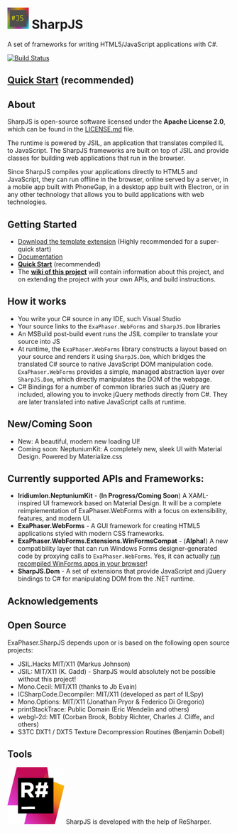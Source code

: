 <img src="sharpjs.png" alt="SharpJS Logo" width="48" height="48" /> SharpJS
====

A set of frameworks for writing HTML5/JavaScript applications with C#.

[![Build Status](https://travis-ci.org/exaphaser/SharpJS.svg?branch=master)](https://travis-ci.org/exaphaser/SharpJS)

## **[Quick Start](https://exaphaser.github.io/SharpJS/#quickstart)** (recommended)

## About

SharpJS is open-source software licensed under the **Apache License 2.0**, which can be found in the [LICENSE.md](LICENSE.md) file.

The runtime is powered by JSIL, an application that translates compiled IL to JavaScript. The SharpJS frameworks are built on top of JSIL and provide classes for building web applications that run in the browser.

Since SharpJS compiles your applications directly to HTML5 and JavaScript, they can run offline in the browser, online served by a server, in a mobile app built with PhoneGap, in a desktop app built with Electron, or in any other technology that allows you to build applications with web technologies.

## Getting Started
- [Download the template extension](https://exaphaser.github.io/SharpJS/#see-license) (Highly recommended for a super-quick start)
- [Documentation](https://exaphaser.github.io/SharpJS/#documentation)
- **[Quick Start](https://exaphaser.github.io/SharpJS/#quickstart)** (recommended)
- The **[wiki of this project](https://github.com/exaphaser/SharpJS/wiki)** will contain information about this project, and on extending the project with your own APIs, and build instructions.

## How it works
- You write your C# source in any IDE, such Visual Studio
- Your source links to the `ExaPhaser.WebForms` and `SharpJS.Dom` libraries
- An MSBuild post-build event runs the JSIL compiler to translate your source into JS
- At runtime, the `ExaPhaser.WebForms` library constructs a layout based on your source and renders it using `SharpJS.Dom`, which bridges the translated C# source to native JavaScript DOM manipulation code. `ExaPhaser.WebForms` provides a simple, managed abstraction layer over `SharpJS.Dom`, which directly manipulates the DOM of the webpage.
- C# Bindings for a number of common libraries such as jQuery are included, allowing you to invoke jQuery methods directly from C#. They are later translated into native JavaScript calls at runtime.

## New/Coming Soon
- New: A beautiful, modern new loading UI!
- Coming soon: NeptuniumKit: A completely new, sleek UI with Material Design. Powered by Materialize.css

## Currently supported APIs and Frameworks:
- **IridiumIon.NeptuniumKit** - (**In Progress/Coming Soon**) A XAML-inspired UI framework based on Material Design. It will be a complete reimplementation of ExaPhaser.WebForms with a focus on extensibility, features, and modern UI.
- **ExaPhaser.WebForms** - A GUI framework for creating HTML5 applications styled with modern CSS frameworks.
- **ExaPhaser.WebForms.Extensions.WinFormsCompat** - (**Alpha!**) A new compatibility layer that can run Windows Forms designer-generated code by proxying calls to `ExaPhaser.WebForms`. Yes, it can actually [run recompiled WinForms apps in your browser](https://github.com/exaphaser/SharpJS/wiki/Running-Windows-Forms-in-browser-with-WinFormsCompat)!
- **SharpJS.Dom** - A set of extensions that provide JavaScript and jQuery bindings to C# for manipulating DOM from the .NET runtime.

## Acknowledgements

## Open Source

ExaPhaser.SharpJS depends upon or is based on the following open source projects:

 * JSIL.Hacks MIT/X11 (Markus Johnson)
 * JSIL: MIT/X11 (K. Gadd) - SharpJS would absolutely not be possible without this project!
 * Mono.Cecil: MIT/X11 (thanks to Jb Evain)
 * ICSharpCode.Decompiler: MIT/X11 (developed as part of ILSpy)
 * Mono.Options: MIT/X11 (Jonathan Pryor & Federico Di Gregorio)
 * printStackTrace: Public Domain (Eric Wendelin and others)
 * webgl-2d: MIT (Corban Brook, Bobby Richter, Charles J. Cliffe, and others)
 * S3TC DXT1 / DXT5 Texture Decompression Routines (Benjamin Dobell)

## Tools

![ReSharper logo](img/icon_ReSharper.png) SharpJS is developed with the help of ReSharper.
